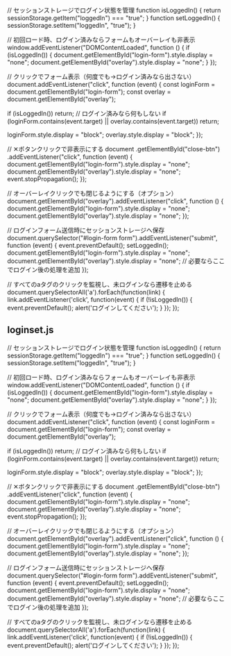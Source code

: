 // セッションストレージでログイン状態を管理
function isLoggedIn() {
  return sessionStorage.getItem("loggedIn") === "true";
}
function setLoggedIn() {
  sessionStorage.setItem("loggedIn", "true");
}

// 初回ロード時、ログイン済みならフォームもオーバーレイも非表示
window.addEventListener("DOMContentLoaded", function () {
  if (isLoggedIn()) {
    document.getElementById("login-form").style.display = "none";
    document.getElementById("overlay").style.display = "none";
  }
});

// クリックでフォーム表示（何度でも→ログイン済みなら出さない）
document.addEventListener("click", function (event) {
  const loginForm = document.getElementById("login-form");
  const overlay = document.getElementById("overlay");

  if (isLoggedIn()) return; // ログイン済みなら何もしない
  if (loginForm.contains(event.target) || overlay.contains(event.target))
    return;

  loginForm.style.display = "block";
  overlay.style.display = "block";
});

// ✕ボタンクリックで非表示にする
document
  .getElementById("close-btn")
  .addEventListener("click", function (event) {
    document.getElementById("login-form").style.display = "none";
    document.getElementById("overlay").style.display = "none";
    event.stopPropagation();
  });

// オーバーレイクリックでも閉じるようにする（オプション）
document.getElementById("overlay").addEventListener("click", function () {
  document.getElementById("login-form").style.display = "none";
  document.getElementById("overlay").style.display = "none";
});

// ログインフォーム送信時にセッションストレージへ保存
document.querySelector("#login-form form").addEventListener("submit", function (event) {
  event.preventDefault();
  setLoggedIn();
  document.getElementById("login-form").style.display = "none";
  document.getElementById("overlay").style.display = "none";
  // 必要ならここでログイン後の処理を追加
});

// すべてのaタグのクリックを監視し、未ログインなら遷移を止める
document.querySelectorAll('a').forEach(function(link) {
  link.addEventListener('click', function(event) {
    if (!isLoggedIn()) {
      event.preventDefault();
      alert('ログインしてください');
    }
  });
});

## loginset.js
// セッションストレージでログイン状態を管理
function isLoggedIn() {
  return sessionStorage.getItem("loggedIn") === "true";
}
function setLoggedIn() {
  sessionStorage.setItem("loggedIn", "true");
}

// 初回ロード時、ログイン済みならフォームもオーバーレイも非表示
window.addEventListener("DOMContentLoaded", function () {
  if (isLoggedIn()) {
    document.getElementById("login-form").style.display = "none";
    document.getElementById("overlay").style.display = "none";
  }
});

// クリックでフォーム表示（何度でも→ログイン済みなら出さない）
document.addEventListener("click", function (event) {
  const loginForm = document.getElementById("login-form");
  const overlay = document.getElementById("overlay");

  if (isLoggedIn()) return; // ログイン済みなら何もしない
  if (loginForm.contains(event.target) || overlay.contains(event.target))
    return;

  loginForm.style.display = "block";
  overlay.style.display = "block";
});

// ✕ボタンクリックで非表示にする
document
  .getElementById("close-btn")
  .addEventListener("click", function (event) {
    document.getElementById("login-form").style.display = "none";
    document.getElementById("overlay").style.display = "none";
    event.stopPropagation();
  });

// オーバーレイクリックでも閉じるようにする（オプション）
document.getElementById("overlay").addEventListener("click", function () {
  document.getElementById("login-form").style.display = "none";
  document.getElementById("overlay").style.display = "none";
});

// ログインフォーム送信時にセッションストレージへ保存
document.querySelector("#login-form form").addEventListener("submit", function (event) {
  event.preventDefault();
  setLoggedIn();
  document.getElementById("login-form").style.display = "none";
  document.getElementById("overlay").style.display = "none";
  // 必要ならここでログイン後の処理を追加
});

// すべてのaタグのクリックを監視し、未ログインなら遷移を止める
document.querySelectorAll('a').forEach(function(link) {
  link.addEventListener('click', function(event) {
    if (!isLoggedIn()) {
      event.preventDefault();
      alert('ログインしてください');
    }
  });
});

